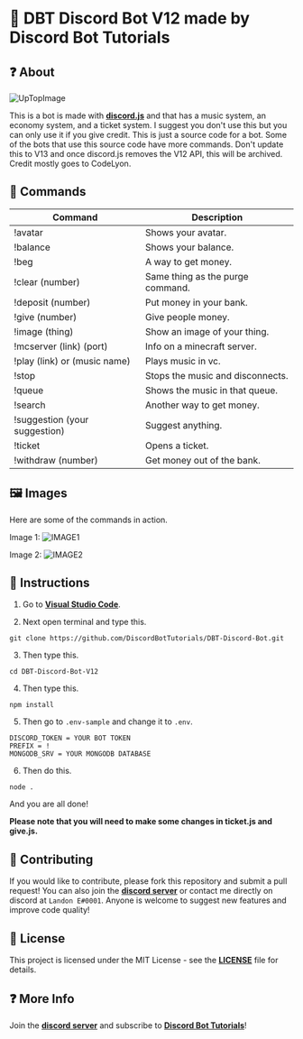 # 🤖 DBT Discord Bot V12 made by Discord Bot Tutorials

## ❓ About
![UpTopImage](https://user-images.githubusercontent.com/75545991/127600018-7940bd01-e2a8-498b-b06f-07158d86e905.png)

This is a bot is made with **[discord.js](https://discord.js.org/#/)** and that has a music system, an economy system, and a ticket system. I suggest you don't use this but you can only use it if you give credit. This is just a source code for a bot. Some of the bots that use this source code have more commands. Don't update this to V13 and once discord.js removes the V12 API, this will be archived. Credit mostly goes to CodeLyon.

## 💬 Commands

Command | Description
------------ | -------------
!avatar | Shows your avatar.
!balance | Shows your balance.
!beg | A way to get money.
!clear (number) | Same thing as the purge command.
!deposit (number) | Put money in your bank.
!give (number) | Give people money.
!image (thing) | Show an image of your thing.
!mcserver (link) (port) | Info on a minecraft server.
!play (link) or (music name) | Plays music in vc.
!stop | Stops the music and disconnects.
!queue | Shows the music in that queue.
!search | Another way to get money.
!suggestion (your suggestion) | Suggest anything.
!ticket | Opens a ticket.
!withdraw (number) | Get money out of the bank.

## 🖼 Images
Here are some of the commands in action.

Image 1:
![IMAGE1](https://user-images.githubusercontent.com/75545991/127596676-092b464b-1c8d-4da7-9cbd-90740c9e8f88.png)

Image 2:
![IMAGE2](https://user-images.githubusercontent.com/75545991/127596953-043622ad-a94e-494a-80f1-0948f41d0981.png)

## 📄 Instructions
1. Go to **[Visual Studio Code](https://code.visualstudio.com/)**.

2. Next open terminal and type this.
```
git clone https://github.com/DiscordBotTutorials/DBT-Discord-Bot.git
```
3. Then type this.
```
cd DBT-Discord-Bot-V12
```

4. Then type this.
```
npm install
```

5. Then go to `.env-sample` and change it to `.env`.
```
DISCORD_TOKEN = YOUR BOT TOKEN
PREFIX = !
MONGODB_SRV = YOUR MONGODB DATABASE
```

6. Then do this.
```
node .
```

And you are all done!

**Please note that you will need to make some changes in ticket.js and give.js.**

## 🙋‍ Contributing
If you would like to contribute, please fork this repository and submit a pull request! You can also join the **[discord server](https://discord.gg/PrKvbYGEfC)** or contact me directly on discord at `Landon E#0001`. Anyone is welcome to suggest new features and improve code quality!

## 📄 License
This project is licensed under the MIT License - see the **[LICENSE](https://github.com/DiscordBotTutorials/DBT-Discord-Bot-V12/blob/master/LICENSE)** file for details.

## ❓ More Info
Join the **[discord server](https://discord.gg/PrKvbYGEfC)** and subscribe to **[Discord Bot Tutorials](https://www.youtube.com/channel/UCQqkYv3qVlpvc4_n1M8PA4w)**!
